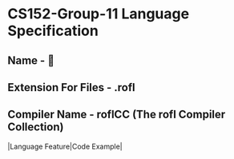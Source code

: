 # CS152-Group-11 Language Specification
## Name - :rofl:
## Extension For Files - .rofl
## Compiler Name - roflCC (The rofl Compiler Collection)
|Language Feature|Code Example|
